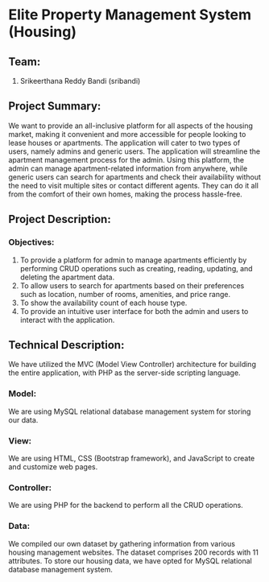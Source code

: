 # Elite Property Management System (Housing)

## Team: 
1. Srikeerthana Reddy Bandi (sribandi)

## Project Summary:
We want to provide an all-inclusive platform for all aspects of the housing market, making it convenient and more accessible for people looking to lease houses or apartments. The application will cater to two types of users, namely admins and generic users. The application will streamline the apartment management process for the admin. Using this platform, the admin can manage apartment-related information from anywhere, while generic users can search for apartments and check their availability without the need to visit multiple sites or contact different agents. They can do it all from the comfort of their own homes, making the process hassle-free.

## Project Description:
### Objectives: 
1.	To provide a platform for admin to manage apartments efficiently by performing CRUD operations such as creating, reading, updating, and deleting the apartment data.
2.	To allow users to search for apartments based on their preferences such as location, number of rooms, amenities, and price range.
3.	To show the availability count of each house type.
4.	To provide an intuitive user interface for both the admin and users to interact with the application. 

## Technical Description: 
We have utilized the MVC (Model View Controller) architecture for building the entire application, with PHP as the server-side scripting language.

### Model:
We are using MySQL relational database management system for storing our data.

### View:
We are using HTML, CSS (Bootstrap framework), and JavaScript to create and customize web pages.

### Controller:
We are using PHP for the backend to perform all the CRUD operations.

### Data:
We compiled our own dataset by gathering information from various housing management websites. The dataset comprises 200 records with 11 attributes. To store our housing data, we have opted for MySQL relational database management system. 
